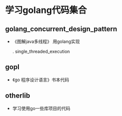 # 学习golang代码集合

## golang_concurrent_design_pattern
- 《图解java多线程》 用golang实现
    
    .  single_threaded_execution 

## gopl
- 《go 程序设计语言》书本代码

## otherlib
- 学习使用go一些库项目的代码

